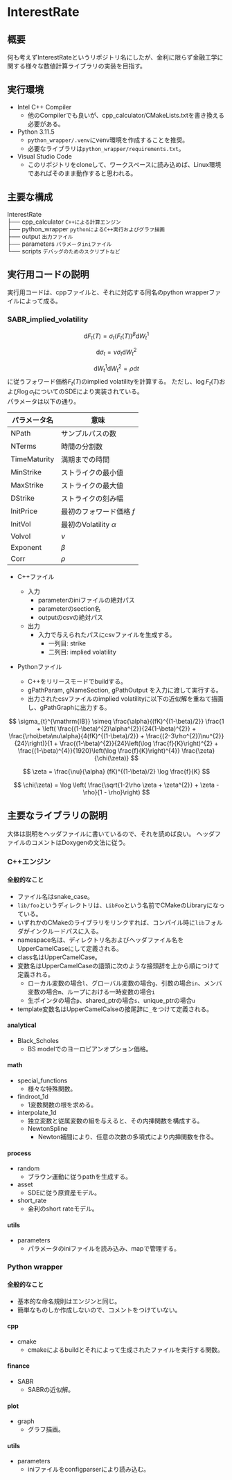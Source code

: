# InterestRate
## 概要
何も考えずInterestRateというリポジトリ名にしたが、金利に限らず金融工学に関する様々な数値計算ライブラリの実装を目指す。


## 実行環境
- Intel C++ Compiler
    - 他のCompilerでも良いが、cpp_calculator/CMakeLists.txtを書き換える必要がある。
- Python 3.11.5  
    - `python_wrapper/.venv`にvenv環境を作成することを推奨。
    - 必要なライブラリは`python_wrapper/requirements.txt`。
- Visual Studio Code
    - このリポジトリをcloneして、ワークスペースに読み込めば、Linux環境であればそのまま動作すると思われる。


## 主要な構成
InterestRate  
├── cpp_calculator `C++による計算エンジン`  
├── python_wrapper `pythonによるC++実行およびグラフ描画`  
├── output `出力ファイル`  
├── parameters `パラメータiniファイル`  
└── scripts `デバッグのためのスクリプトなど`  


## 実行用コードの説明
実行用コードは、cppファイルと、それに対応する同名のpython wrapperファイルによって成る。

### SABR_implied_volatility

$$
\mathrm{d} F_{t}(T) = \sigma_{t}(F_{t}(T))^{\beta} \mathrm{d} W_{t}^{1}
$$

$$
\mathrm{d} \sigma_{t} = \nu \sigma_{t} \mathrm{d} W_{t}^{2}
$$

$$
\mathrm{d} W_{t}^{1}\mathrm{d} W_{t}^{2} = \rho \mathrm{d}t
$$
に従うフォワード価格$F_{t}(T)$のimplied volatilityを計算する。
ただし、$\log F_{t}(T)$および$\log \sigma_{t}$についてのSDEにより実装されている。  
パラメータは以下の通り。

|  パラメータ名  |  意味  |
| ---- | ---- |
|  NPath  |  サンプルパスの数  |
|  NTerms  |  時間の分割数  |
|  TimeMaturity  |  満期までの時間  |
|  MinStrike  |  ストライクの最小値  |
|  MaxStrike  |  ストライクの最大値  |
|  DStrike  |  ストライクの刻み幅  |
|  InitPrice  |  最初のフォワード価格 $f$  |
|  InitVol  |  最初のVolatility $\alpha$  |
|  Volvol  |  $\nu$  |
|  Exponent  |  $\beta$  |
|  Corr  |  $\rho$  |

- C++ファイル
    - 入力
        - parameterのiniファイルの絶対パス
        - parameterのsection名
        - outputのcsvの絶対パス
    - 出力
        - 入力で与えられたパスにcsvファイルを生成する。
            - 一列目: strike
            - 二列目: implied volatility

- Pythonファイル
    - C++をリリースモードでbuildする。
    - gPathParam, gNameSection, gPathOutput を入力に渡して実行する。
    - 出力されたcsvファイルのimplied volatilityに以下の近似解を重ねて描画し、gPathGraphに出力する。

$$
    \sigma_{t}^{\mathrm{IB}} \simeq \frac{\alpha}{(fK)^{(1-\beta)/2}} \frac{1 + \left( \frac{(1-\beta)^{2}\alpha^{2}}{24(1-\beta)^{2}} + \frac{\rho\beta\nu\alpha}{4(fK)^{(1-\beta)/2}} + \frac{(2-3\rho^{2})\nu^{2}}{24}\right)}{1 + \frac{(1-\beta)^{2}}{24}\left(\log \frac{f}{K}\right)^{2} + \frac{(1-\beta)^{4}}{1920}\left(\log \frac{f}{K}\right)^{4}} \frac{\zeta}{\chi(\zeta)}
$$

$$
    \zeta = \frac{\nu}{\alpha} (fK)^{(1-\beta)/2} \log \frac{f}{K}
$$

$$
    \chi(\zeta) = \log \left( \frac{\sqrt{1-2\rho \zeta + \zeta^{2}} + \zeta - \rho}{1 - \rho}\right)
$$



## 主要なライブラリの説明  

大体は説明をヘッダファイルに書いているので、それを読めば良い。
ヘッダファイルのコメントはDoxygenの文法に従う。

### C++エンジン  

#### 全般的なこと  
- ファイル名はsnake_case。
- `lib/foo`というディレクトリは、`LibFoo`という名前でCMakeのLibraryになっている。
- いずれかのCMakeのライブラリをリンクすれば、コンパイル時に`lib`フォルダがインクルードパスに入る。
- namespace名は、ディレクトリ名およびヘッダファイル名をUpperCamelCaseにして定義される。
- class名はUpperCamelCase。
- 変数名はUpperCamelCaseの語頭に次のような接頭辞を上から順につけて定義される。
    - ローカル変数の場合`l`、グローバル変数の場合`g`、引数の場合`in`、メンバ変数の場合`m`、ループにおける一時変数の場合`i`
    - 生ポインタの場合`p`、shared_ptrの場合`s`、unique_ptrの場合`u`
- template変数名はUpperCamelCalseの接尾辞に`_`をつけて定義される。


#### analytical  
- Black_Scholes
    - BS modelでのヨーロピアンオプション価格。

#### math  
- special_functions
    - 様々な特殊関数。
- findroot_1d
    - 1変数関数の根を求める。
- interpolate_1d
    - 独立変数と従属変数の組を与えると、その内挿関数を構成する。
    - NewtonSpline
        - Newton補間により、任意の次数の多項式により内挿関数を作る。

#### process  
- random
    - ブラウン運動に従うpathを生成する。
- asset
    - SDEに従う原資産モデル。
- short_rate
    - 金利のshort rateモデル。

#### utils  
- parameters
    - パラメータのiniファイルを読み込み、mapで管理する。


### Python wrapper

#### 全般的なこと
- 基本的な命名規則はエンジンと同じ。
- 簡単なものしか作成しないので、コメントをつけていない。

#### cpp
- cmake
    - cmakeによるbuildとそれによって生成されたファイルを実行する関数。

#### finance
- SABR
    - SABRの近似解。

#### plot
- graph
    - グラフ描画。

#### utils
- parameters
    - iniファイルをconfigparserにより読み込む。



